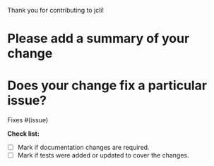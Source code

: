 Thank you for contributing to jcli!

# Please add a summary of your change

# Does your change fix a particular issue?

Fixes #(issue)

**Check list:**
- [ ] Mark if documentation changes are required.
- [ ] Mark if tests were added or updated to cover the changes.